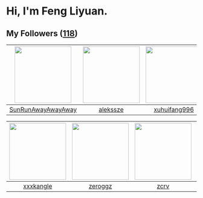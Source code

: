 # Hi, I'm Feng Liyuan.

## My Followers ([118](https://github.com/SunRunAway?tab=followers))

| <img src="https://avatars.githubusercontent.com/u/51537937?v=4" width="150" height="150" /> | <img src="https://avatars.githubusercontent.com/u/65283311?v=4" width="150" height="150" /> | <img src="https://avatars.githubusercontent.com/u/50138288?v=4" width="150" height="150" /> | <img src="https://avatars.githubusercontent.com/u/120910584?v=4" width="150" height="150" /> |
| :-----------------------------------------------------------------------------------------: | :-----------------------------------------------------------------------------------------: | :-----------------------------------------------------------------------------------------: | :------------------------------------------------------------------------------------------: |
|                 [SunRunAwayAwayAway](https://github.com/SunRunAwayAwayAway)                 |                           [alekssze](https://github.com/alekssze)                           |                       [xuhuifang996](https://github.com/xuhuifang996)                       |                         [kraziLadi51](https://github.com/kraziLadi51)                        |

| <img src="https://avatars.githubusercontent.com/u/88874211?v=4" width="150" height="150" /> | <img src="https://avatars.githubusercontent.com/u/55519398?v=4" width="150" height="150" /> | <img src="https://avatars.githubusercontent.com/u/119645983?v=4" width="150" height="150" /> | <img src="https://avatars.githubusercontent.com/u/74522790?v=4" width="150" height="150" /> |
| :-----------------------------------------------------------------------------------------: | :-----------------------------------------------------------------------------------------: | :------------------------------------------------------------------------------------------: | :-----------------------------------------------------------------------------------------: |
|                          [xxxkangle](https://github.com/xxxkangle)                          |                            [zeroggz](https://github.com/zeroggz)                            |                                [zcrv](https://github.com/zcrv)                               |                         [deepsea514](https://github.com/deepsea514)                         |